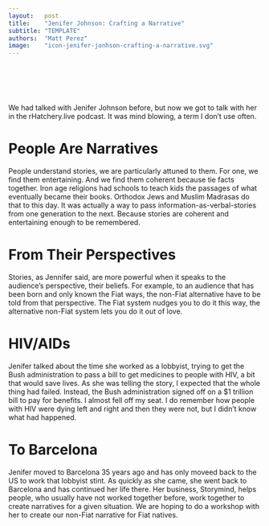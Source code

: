 ```yaml
---
layout:   post
title:    "Jenifer Johnson: Crafting a Narrative"
subtitle: "TEMPLATE"
authors:  "Matt Perez"
image:    "icon-jenifer-jonhson-crafting-a-narrative.svg"
---
```


<div style="display:none;">
 <p>We had talked with Jenifer Johnson before, but now we got to talk with her in the rHatchery.live podcast. It was mind blowing, a term I don&rsquo;t use often.</p>
</div>

<h1>&nbsp;</h1>
 <p>We had talked with Jenifer Johnson before, but now we got to talk with her in the rHatchery.live podcast. It was mind blowing, a term I don&rsquo;t use often.</p>

<h1>People Are Narratives</h1>
 <p>People understand stories, we are particularly attuned to them. For one, we find them entertaining. And we find them coherent because tie facts together. Iron age religions had schools to teach kids the passages of what eventually became their books. Orthodox Jews and Muslim Madrasas do that to this day. It was actually a way to pass information-as-verbal-stories from one generation to the next. Because stories are coherent and entertaining enough to be remembered.</p>

<h1>From Their Perspectives</h1>
 <p>Stories, as Jennifer said, are more powerful when it speaks to the audience&rsquo;s perspective, their beliefs. For example, to an audience that has been born and only known the <span class='_paradigm'>Fiat</span> ways, the non-<span class='_paradigm'>Fiat</span> alternative have to be told from that perspective. <span cass='_quotespan'>The <span class='_paradigm'>Fiat</span> system nudges you to do it this way, the alternative non-<span class='_paradigm'>Fiat</span> system lets you do it out of love.</span></p>

<h1>HIV/AIDs</h1>
 <p>Jenifer talked about the time she worked as a lobbyist, trying to get the Bush administration to pass a bill to get medicines to people with HIV, a bit that would save lives. As she was telling the story, I expected that the whole thing had failed. Instead, the Bush administration signed off on a $1 trillion bill to pay for benefits. I almost fell off my seat. I do remember how people with HIV were dying left and right and then they were not, but I didn&rsquo;t know what had happened.</p>

<h1>To Barcelona</h1>
 <p>Jenifer moved to Barcelona 35 years ago and has only moveed back to the US to work that lobbyist stint. As quickly as she came, she went back to Barcelona and has continued her life there. Her business, Storymind, helps people, who usually have not worked together before, work together to create narratives for a given situation. We are hoping to do a workshop with her to create our non-<span class='_paradigm'>Fiat</span> narrative for <span class='_paradigm'>Fiat</span> natives.</p>